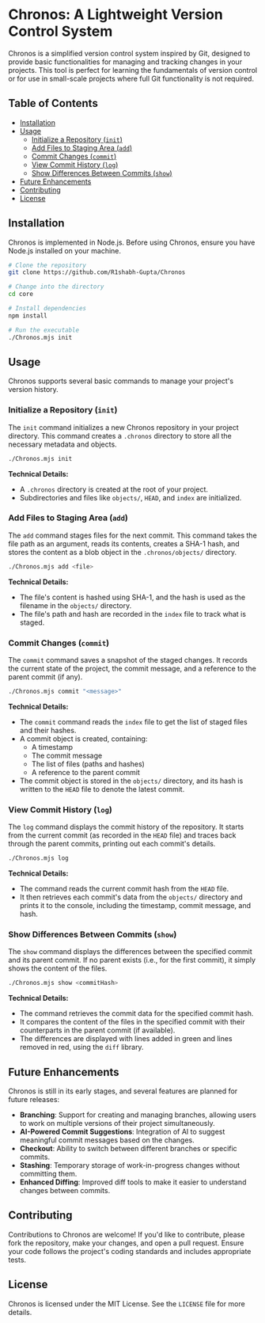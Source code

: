 # Chronos: A Lightweight Version Control System

Chronos is a simplified version control system inspired by Git, designed to provide basic functionalities for managing and tracking changes in your projects. This tool is perfect for learning the fundamentals of version control or for use in small-scale projects where full Git functionality is not required.

## Table of Contents

- [Installation](#installation)
- [Usage](#usage)
  - [Initialize a Repository (`init`)](#initialize-a-repository-init)
  - [Add Files to Staging Area (`add`)](#add-files-to-staging-area-add)
  - [Commit Changes (`commit`)](#commit-changes-commit)
  - [View Commit History (`log`)](#view-commit-history-log)
  - [Show Differences Between Commits (`show`)](#show-differences-between-commits-show)
- [Future Enhancements](#future-enhancements)
- [Contributing](#contributing)
- [License](#license)

## Installation

Chronos is implemented in Node.js. Before using Chronos, ensure you have Node.js installed on your machine.

```bash
# Clone the repository
git clone https://github.com/R1shabh-Gupta/Chronos

# Change into the directory
cd core

# Install dependencies
npm install

# Run the executable
./Chronos.mjs init
```

## Usage

Chronos supports several basic commands to manage your project's version history.

### Initialize a Repository (`init`)

The `init` command initializes a new Chronos repository in your project directory. This command creates a `.chronos` directory to store all the necessary metadata and objects.

```bash
./Chronos.mjs init
```

**Technical Details:**

- A `.chronos` directory is created at the root of your project.
- Subdirectories and files like `objects/`, `HEAD`, and `index` are initialized.

### Add Files to Staging Area (`add`)

The `add` command stages files for the next commit. This command takes the file path as an argument, reads its contents, creates a SHA-1 hash, and stores the content as a blob object in the `.chronos/objects/` directory.

```bash
./Chronos.mjs add <file>
```

**Technical Details:**

- The file's content is hashed using SHA-1, and the hash is used as the filename in the `objects/` directory.
- The file's path and hash are recorded in the `index` file to track what is staged.

### Commit Changes (`commit`)

The `commit` command saves a snapshot of the staged changes. It records the current state of the project, the commit message, and a reference to the parent commit (if any).

```bash
./Chronos.mjs commit "<message>"
```

**Technical Details:**

- The `commit` command reads the `index` file to get the list of staged files and their hashes.
- A commit object is created, containing:
  - A timestamp
  - The commit message
  - The list of files (paths and hashes)
  - A reference to the parent commit
- The commit object is stored in the `objects/` directory, and its hash is written to the `HEAD` file to denote the latest commit.

### View Commit History (`log`)

The `log` command displays the commit history of the repository. It starts from the current commit (as recorded in the `HEAD` file) and traces back through the parent commits, printing out each commit's details.

```bash
./Chronos.mjs log
```

**Technical Details:**

- The command reads the current commit hash from the `HEAD` file.
- It then retrieves each commit's data from the `objects/` directory and prints it to the console, including the timestamp, commit message, and hash.

### Show Differences Between Commits (`show`)

The `show` command displays the differences between the specified commit and its parent commit. If no parent exists (i.e., for the first commit), it simply shows the content of the files.

```bash
./Chronos.mjs show <commitHash>
```

**Technical Details:**

- The command retrieves the commit data for the specified commit hash.
- It compares the content of the files in the specified commit with their counterparts in the parent commit (if available).
- The differences are displayed with lines added in green and lines removed in red, using the `diff` library.

## Future Enhancements

Chronos is still in its early stages, and several features are planned for future releases:

- **Branching**: Support for creating and managing branches, allowing users to work on multiple versions of their project simultaneously.
- **AI-Powered Commit Suggestions**: Integration of AI to suggest meaningful commit messages based on the changes.
- **Checkout**: Ability to switch between different branches or specific commits.
- **Stashing**: Temporary storage of work-in-progress changes without committing them.
- **Enhanced Diffing**: Improved diff tools to make it easier to understand changes between commits.

## Contributing

Contributions to Chronos are welcome! If you'd like to contribute, please fork the repository, make your changes, and open a pull request. Ensure your code follows the project's coding standards and includes appropriate tests.

## License

Chronos is licensed under the MIT License. See the `LICENSE` file for more details.

